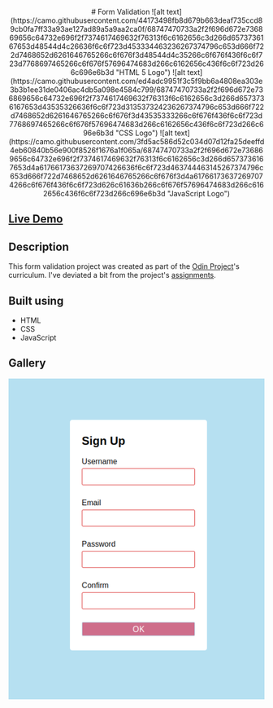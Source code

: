 <p align="center">
# Form Validation 
![alt text](https://camo.githubusercontent.com/44173498fb8d679b663deaf735ccd89cb0fa7ff33a93ae127ad89a5a9aa2ca0f/68747470733a2f2f696d672e736869656c64732e696f2f7374617469632f76313f6c6162656c3d266d6573736167653d48544d4c26636f6c6f723d453334463236267374796c653d666f722d7468652d6261646765266c6f676f3d48544d4c35266c6f676f436f6c6f723d7768697465266c6f676f57696474683d266c6162656c436f6c6f723d266c696e6b3d "HTML 5 Logo")
![alt text](https://camo.githubusercontent.com/ed4adc9951f3c5f9bb6a4808ea303e3b3b1ee31de0406ac4db5a098e4584c799/68747470733a2f2f696d672e736869656c64732e696f2f7374617469632f76313f6c6162656c3d266d6573736167653d43535326636f6c6f723d313537324236267374796c653d666f722d7468652d6261646765266c6f676f3d43535333266c6f676f436f6c6f723d7768697465266c6f676f57696474683d266c6162656c436f6c6f723d266c696e6b3d "CSS Logo")
![alt text](https://camo.githubusercontent.com/3fd5ac586d52c034d07d12fa25deeffd4eb60840b56e900f8526f1676a1f065a/68747470733a2f2f696d672e736869656c64732e696f2f7374617469632f76313f6c6162656c3d266d6573736167653d4a61766173637269707426636f6c6f723d463744463145267374796c653d666f722d7468652d6261646765266c6f676f3d4a617661736372697074266c6f676f436f6c6f723d626c61636b266c6f676f57696474683d266c6162656c436f6c6f723d266c696e6b3d "JavaScript Logo")

## [Live Demo](https://doctype-melvin.github.io/form-validation/)

## Description
This form validation project was created as part of the [Odin Project](https://www.theodinproject.com)'s curriculum.
I've deviated a bit from the project's [assignments](https://www.theodinproject.com/lessons/node-path-javascript-form-validation-with-javascript).

## Built using
* HTML
* CSS
* JavaScript

## Gallery
![preview](https://github.com/doctype-Melvin/form-validation/blob/main/README%20res/Preview.png?raw=true)
</p>
